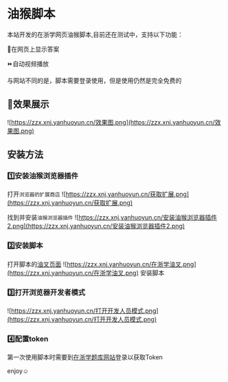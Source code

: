 # 油猴脚本

本站开发的在浙学网页油猴脚本,目前还在测试中，支持以下功能：

📰在网页上显示答案

⏩自动视频播放

与网站不同的是，脚本需要登录使用，但是使用仍然是完全免费的

## 🌟效果展示

![https://zzx.xnj.yanhuoyun.cn/效果图.png](https://zzx.xnj.yanhuoyun.cn/效果图.png)

## 安装方法

### 1️⃣安装油猴浏览器插件
打开`浏览器的扩展商店`
![https://zzx.xnj.yanhuoyun.cn/获取扩展.png](https://zzx.xnj.yanhuoyun.cn/获取扩展.png)

找到并安装`油猴浏览器插件`
![https://zzx.xnj.yanhuoyun.cn/安装油猴浏览器插件2.png](https://zzx.xnj.yanhuoyun.cn/安装油猴浏览器插件2.png)

### 2️⃣安装脚本
打开脚本的[油叉页面](https://greasyfork.org/zh-CN/scripts/520141-%E5%9C%A8%E6%B5%99%E5%AD%A6%E9%A2%98%E5%BA%93%E6%90%9C%E7%B4%A2)
![https://zzx.xnj.yanhuoyun.cn/在浙学油叉.png](https://zzx.xnj.yanhuoyun.cn/在浙学油叉.png)
安装脚本

### 3️⃣打开浏览器开发者模式
![https://zzx.xnj.yanhuoyun.cn/打开开发人员模式.png](https://zzx.xnj.yanhuoyun.cn/打开开发人员模式.png)

### 4️⃣配置token

第一次使用脚本时需要到[在浙学题库网站](https://app.zaizhexue.top)登录以获取Token
    
enjoy☺️


    